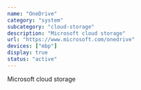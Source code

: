 ```yaml
---
name: "OneDrive"
category: "system"
subcategory: "cloud-storage"
description: "Microsoft cloud storage"
url: "https://www.microsoft.com/onedrive"
devices: ["mbp"]
display: true
status: "active"
---
```


Microsoft cloud storage
